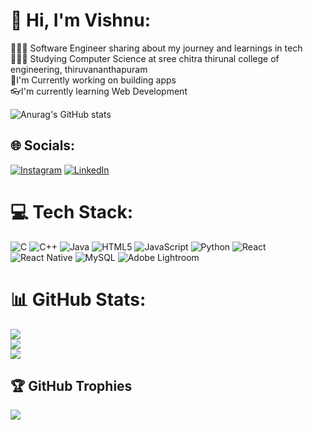 # 💫 Hi, I'm Vishnu:
👩🏻‍💻 Software Engineer sharing about my journey and learnings in tech         
👩🏻‍🎓 Studying Computer Science at sree chitra thirunal college of engineering, thiruvananthapuram        
🔭I'm Currently working on building apps                         
👓I'm currently learning Web Development           



![Anurag's GitHub stats](https://github-readme-stats.vercel.app/api?username=vpjca&show_icons=true&theme=radical)<br>


## 🌐 Socials:
[![Instagram](https://img.shields.io/badge/Instagram-%23E4405F.svg?logo=Instagram&logoColor=white)](https://instagram.com/vishnu_prabha_jain) [![LinkedIn](https://img.shields.io/badge/LinkedIn-%230077B5.svg?logo=linkedin&logoColor=white)](https://linkedin.com/in/vishnu-prabha-jain-ca) 

# 💻 Tech Stack:
![C](https://img.shields.io/badge/c-%2300599C.svg?style=for-the-badge&logo=c&logoColor=white) ![C++](https://img.shields.io/badge/c++-%2300599C.svg?style=for-the-badge&logo=c%2B%2B&logoColor=white) ![Java](https://img.shields.io/badge/java-%23ED8B00.svg?style=for-the-badge&logo=openjdk&logoColor=white) ![HTML5](https://img.shields.io/badge/html5-%23E34F26.svg?style=for-the-badge&logo=html5&logoColor=white) ![JavaScript](https://img.shields.io/badge/javascript-%23323330.svg?style=for-the-badge&logo=javascript&logoColor=%23F7DF1E) ![Python](https://img.shields.io/badge/python-3670A0?style=for-the-badge&logo=python&logoColor=ffdd54) ![React](https://img.shields.io/badge/react-%2320232a.svg?style=for-the-badge&logo=react&logoColor=%2361DAFB) ![React Native](https://img.shields.io/badge/react_native-%2320232a.svg?style=for-the-badge&logo=react&logoColor=%2361DAFB) ![MySQL](https://img.shields.io/badge/mysql-%2300000f.svg?style=for-the-badge&logo=mysql&logoColor=white) ![Adobe Lightroom](https://img.shields.io/badge/Adobe%20Lightroom-31A8FF.svg?style=for-the-badge&logo=Adobe%20Lightroom&logoColor=white)
# 📊 GitHub Stats:
![](https://github-readme-stats.vercel.app/api?username=vpjca&theme=dark&hide_border=false&include_all_commits=false&count_private=false)<br/>
![](https://github-readme-streak-stats.herokuapp.com/?user=vpjca&theme=dark&hide_border=false)<br/>
![](https://github-readme-stats.vercel.app/api/top-langs/?username=vpjca&theme=dark&hide_border=false&include_all_commits=false&count_private=false&layout=compact)

## 🏆 GitHub Trophies
![](https://github-profile-trophy.vercel.app/?username=vpjca&theme=radical&no-frame=false&no-bg=true&margin-w=4)

<!-- Proudly created with GPRM ( https://gprm.itsvg.in ) -->
